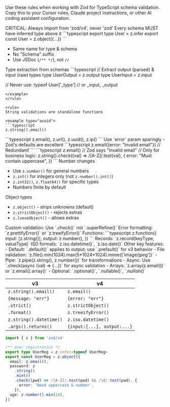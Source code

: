 <zod-v4-guidelines>

<title>Zod v4 Coding Guidelines</title>

Use these rules when working with Zod for TypeScript schema validation. Copy this to your Cursor rules, Claude project instructions, or other AI coding assistant configuration.

<critical>
CRITICAL: Always import from 'zod/v4', never 'zod'
</critical>

<core-rules>
<title>Core Rules</title>

<rule>
Every schema MUST have inferred type above it

<example>
```typescript
export type User = z.infer<typeof User>
export const User = z.object({...})
```
</example>

- Same name for type & schema
- No "Schema" suffix
- Use JSDoc (`/** */`), not `//`
</rule>

<rule>
Type extraction from schemas

<example>
```typescript
// Extract output (parsed) & input (raw) types
type UserOutput = z.output<typeof User>
type UserInput = z.input<typeof User>

// Never use: typeof User['_type'] // or _input, _output
```
</example>
</rule>

<rule>
String validations are standalone functions

<example type="avoid">
```typescript
z.string().email()
```
</example>

<example type="preferred">
```typescript
z.email(), z.url(), z.uuid(), z.ip()
```
</example>
</rule>

<rule>
Use `error` param sparingly - Zod's defaults are excellent

<example type="avoid">
```typescript
z.email({error: "Invalid email"}) // Redundant!
```
</example>

<example type="preferred">
```typescript
z.email() // Zod says "Invalid email"
// Only for business logic:
z.string().check((val) => /[A-Z]/.test(val), {
  error: "Must contain uppercase",
})
```
</example>
</rule>

<rule>
Number changes

- Use `z.number()` for general numbers
- `z.int()` for integers only (not `z.number().int()`)
- `z.int32()`, `z.float64()` for specific types
- Numbers finite by default
</rule>

<rule>
Object types

- `z.object()` - strips unknowns (default)
- `z.strictObject()` - rejects extras
- `z.looseObject()` - allows extras
</rule>

<rule>
Custom validation: Use `.check()` not `.superRefine()`
</rule>

<rule>
Error formatting: `z.prettifyError()` or `z.treeifyError()`
</rule>

<rule>
Functions:

<example>
```typescript
z.function({
  input: [z.string()],
  output: z.number(),
})
```
</example>
</rule>

<rule>
Records: `z.record(keyType, valueType)`
</rule>

<rule>
ISO formats: `z.iso.datetime()`, `z.iso.date()`
</rule>

<rule>
Other key features:
- Default: `.default()` applies to output; use `.prefault()` for v3 behavior
- File validation: `z.file().min(1024).max(5*1024*1024).mime(['image/jpeg'])`
- Pipe: `z.pipe(z.string(), z.number())` for transformations
- Async: Use `.check(async (val) => {...})` for async validation
- Arrays: `z.array(z.email())` or `z.email().array()`
- Optional: `.optional()`, `.nullable()`, `.nullish()`
</rule>
</core-rules>

<quick-reference>
<title>Quick Reference</title>

| v3                      | v4                          |
| ----------------------- | --------------------------- |
| `z.string().email()`    | `z.email()`                 |
| `{message: "err"}`      | `{error: "err"}`            |
| `.strict()`             | `z.strictObject()`          |
| `.format()`             | `z.treeifyError()`          |
| `z.string().datetime()` | `z.iso.datetime()`          |
| `.args().returns()`     | `{input:[...], output:...}` |

</quick-reference>

<example>
<title>Example</title>

```typescript
import { z } from 'zod/v4'

/** User registration */
export type UserReg = z.infer<typeof UserReg>
export const UserReg = z.object({
  email: z.email(),
  password: z
    .string()
    .min(8)
    .check((pwd) => /[A-Z]/.test(pwd) && /\d/.test(pwd), {
      error: 'Need uppercase & number',
    }),
  age: z.number().min(18),
})
```

</example>

</zod-v4-guidelines>